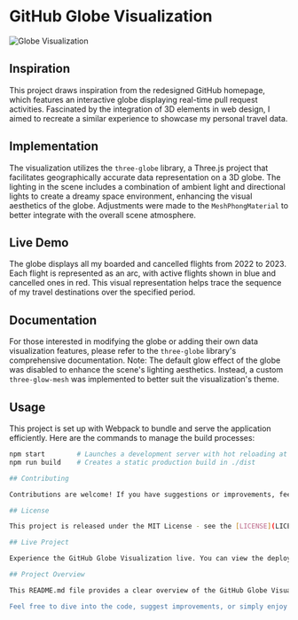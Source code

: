 # GitHub Globe Visualization
![Globe Visualization](./images/GitHub_Globe1.png)
## Inspiration
This project draws inspiration from the redesigned GitHub homepage, which features an interactive globe displaying real-time pull request activities. Fascinated by the integration of 3D elements in web design, I aimed to recreate a similar experience to showcase my personal travel data.

## Implementation
The visualization utilizes the `three-globe` library, a Three.js project that facilitates geographically accurate data representation on a 3D globe. The lighting in the scene includes a combination of ambient light and directional lights to create a dreamy space environment, enhancing the visual aesthetics of the globe. Adjustments were made to the `MeshPhongMaterial` to better integrate with the overall scene atmosphere.

## Live Demo
The globe displays all my boarded and cancelled flights from 2022 to 2023. Each flight is represented as an arc, with active flights shown in blue and cancelled ones in red. This visual representation helps trace the sequence of my travel destinations over the specified period.



## Documentation
For those interested in modifying the globe or adding their own data visualization features, please refer to the `three-globe` library's comprehensive documentation. Note: The default glow effect of the globe was disabled to enhance the scene's lighting aesthetics. Instead, a custom `three-glow-mesh` was implemented to better suit the visualization's theme.

## Usage
This project is set up with Webpack to bundle and serve the application efficiently. Here are the commands to manage the build processes:

```bash
npm start        # Launches a development server with hot reloading at localhost
npm run build    # Creates a static production build in ./dist

## Contributing

Contributions are welcome! If you have suggestions or improvements, feel free to fork the repository and submit a pull request. Your input is much appreciated and will help make our project even better.

## License

This project is released under the MIT License - see the [LICENSE](LICENSE) file for details. This license allows for free use, modification, and distribution, but requires that the same rights be preserved in derivative works.

## Live Project

Experience the GitHub Globe Visualization live. You can view the deployed project here: [GitHub Globe Visualization Live](https://github-globe-visualization.vercel.app)

## Project Overview

This README.md file provides a clear overview of the GitHub Globe Visualization project, its inspiration from GitHub's interactive globe, and our implementation using advanced 3D web technologies. With the globe, we visualize travel data interactively, showcasing both boarded and cancelled flights. The project is built with the `three-globe` library and custom enhancements to create a visually engaging and technically robust experience.

Feel free to dive into the code, suggest improvements, or simply enjoy the visualization through our live deployment!

